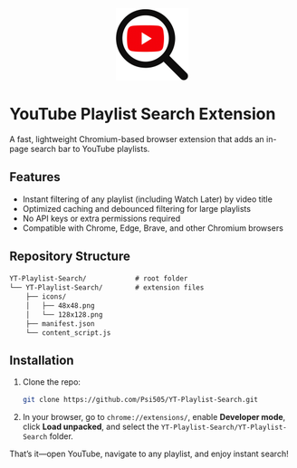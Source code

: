 <p align="center">
  <img src="https://github.com/Psi505/YT-Playlist-Search/blob/main/YT-Playlist-Search/icons/128x128.png?raw=true"/>
</p>


# YouTube Playlist Search Extension

A fast, lightweight Chromium-based browser extension that adds an in-page search bar to YouTube playlists.

## Features

* Instant filtering of any playlist (including Watch Later) by video title
* Optimized caching and debounced filtering for large playlists
* No API keys or extra permissions required
* Compatible with Chrome, Edge, Brave, and other Chromium browsers

## Repository Structure

```
YT-Playlist-Search/            # root folder
└── YT-Playlist-Search/        # extension files
    ├── icons/
    │   ├── 48x48.png
    │   └── 128x128.png
    ├── manifest.json
    └── content_script.js
```

## Installation

1. Clone the repo:

   ```bash
   git clone https://github.com/Psi505/YT-Playlist-Search.git
   ```
2. In your browser, go to `chrome://extensions/`, enable **Developer mode**, click **Load unpacked**, and select the `YT-Playlist-Search/YT-Playlist-Search` folder.

That’s it—open YouTube, navigate to any playlist, and enjoy instant search!

